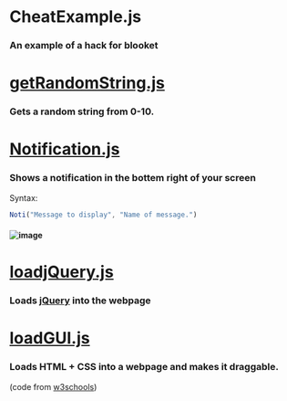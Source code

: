 # CheatExample.js
### An example of a hack for blooket
# [getRandomString.js](https://github.com/ZasticBradyn/BlooketCheatTools/blob/main/utils/getRandomString.js)
### Gets a random string from 0-10.
# [Notification.js](https://github.com/ZasticBradyn/BlooketCheatTools/blob/main/utils/Notification.js)
### Shows a notification in the bottem right of your screen<br>
Syntax:
```js
Noti("Message to display", "Name of message.")
```
#### ![image](https://user-images.githubusercontent.com/69748767/157924746-591a29eb-0f93-4b2a-aa79-2c7412d9fb5c.png)
# [loadjQuery.js](https://github.com/ZasticBradyn/BlooketCheatTools/blob/main/utils/loadjQuery.js)
### Loads [jQuery](https://jquery.com/) into the webpage
# [loadGUI.js](https://github.com/ZasticBradyn/BlooketCheatTools/blob/main/utils/loadGUI.js)
### Loads HTML + CSS into a webpage and makes it draggable.<br>
(code from [w3schools](https://www.w3schools.com/howto/howto_js_draggable.asp))

